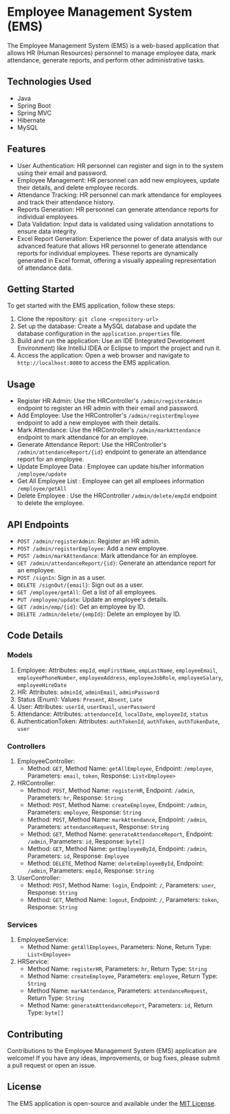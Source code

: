 # Employee Management System (EMS)

The Employee Management System (EMS) is a web-based application that allows HR (Human Resources) personnel to manage employee data, mark attendance, generate reports, and perform other administrative tasks.

## Technologies Used

- Java
- Spring Boot
- Spring MVC
- Hibernate
- MySQL

## Features

- User Authentication: HR personnel can register and sign in to the system using their email and password.
- Employee Management: HR personnel can add new employees, update their details, and delete employee records.
- Attendance Tracking: HR personnel can mark attendance for employees and track their attendance history.
- Reports Generation: HR personnel can generate attendance reports for individual employees.
- Data Validation: Input data is validated using validation annotations to ensure data integrity.
- Excel Report Generation: Experience the power of data analysis with our advanced feature that allows HR personnel to generate attendance reports for individual employees. These reports are dynamically generated in Excel format, offering a visually appealing representation of attendance data.

  


## Getting Started

To get started with the EMS application, follow these steps:

1. Clone the repository: `git clone <repository-url>`
2. Set up the database: Create a MySQL database and update the database configuration in the `application.properties` file.
3. Build and run the application: Use an IDE (Integrated Development Environment) like IntelliJ IDEA or Eclipse to import the project and run it.
4. Access the application: Open a web browser and navigate to `http://localhost:8080` to access the EMS application.

## Usage

- Register HR Admin: Use the HRController's `/admin/registerAdmin` endpoint to register an HR admin with their email and password.
- Add Employee: Use the HRController's `/admin/registerEmployee` endpoint to add a new employee with their details.
- Mark Attendance: Use the HRController's `/admin/markAttendance` endpoint to mark attendance for an employee.
- Generate Attendance Report: Use the HRController's `/admin/attendanceReport/{id}` endpoint to generate an attendance report for an employee.
- Update Employee Data : Employee can update his/her information `/employee/update`
- Get All Employee List : Employee can get all emploees information `/employee/getAll`
- Delete Employee : Use the HRController `/admin/delete/empId` endpoint to delete the employee.


## API Endpoints

- `POST /admin/registerAdmin`: Register an HR admin.
- `POST /admin/registerEmployee`: Add a new employee.
- `POST /admin/markAttendance`: Mark attendance for an employee.
- `GET /admin/attendanceReport/{id}`: Generate an attendance report for an employee.
- `POST /signIn`: Sign in as a user.
- `DELETE /signOut/{email}`: Sign out as a user.
- `GET /employee/getAll`: Get a list of all employees.
- `PUT /employee/update`: Update an employee's details.
- `GET /admin/emp/{id}`: Get an employee by ID.
- `DELETE /admin/delete/{empId}`: Delete an employee by ID.

## Code Details

### Models

1. Employee: Attributes: `empId`, `empFirstName`, `empLastName`, `employeeEmail`, `employeePhoneNumber`, `employeeAddress`, `employeeJobRole`, `employeeSalary`, `employeeHireDate`
2. HR: Attributes: `adminId`, `adminEmail`, `adminPassword`
3. Status (Enum): Values: `Present`, `Absent`, `Late`
4. User: Attributes: `userId`, `userEmail`, `userPassword`
5. Attendance: Attributes: `attendanceId`, `localDate`, `employeeId`, `status`
6. AuthenticationToken: Attributes: `authTokenId`, `authToken`, `authTokenDate`, `user`

### Controllers

1. EmployeeController:
   - Method: `GET`, Method Name: `getAllEmployee`, Endpoint: `/employee`, Parameters: `email`, `token`, Response: `List<Employee>`
2. HRController:
   - Method: `POST`, Method Name: `registerHR`, Endpoint: `/admin`, Parameters: `hr`, Response: `String`
   - Method: `POST`, Method Name: `createEmployee`, Endpoint: `/admin`, Parameters: `employee`, Response: `String`
   - Method: `POST`, Method Name: `markAttendance`, Endpoint: `/admin`, Parameters: `attendanceRequest`, Response: `String`
   - Method: `GET`, Method Name: `generateAttendanceReport`, Endpoint: `/admin`, Parameters: `id`, Response: `byte[]`
   - Method: `GET`, Method Name: `getEmployeeById`, Endpoint: `/admin`, Parameters: `id`, Response: `Employee`
   - Method: `DELETE`, Method Name: `deleteEmployeeById`, Endpoint: `/admin`, Parameters: `empId`, Response: `String`
3. UserController:
   - Method: `POST`, Method Name: `login`, Endpoint: `/`, Parameters: `user`, Response: `String`
   - Method: `GET`, Method Name: `logout`, Endpoint: `/`, Parameters: `token`, Response: `String`

### Services

1. EmployeeService:
   - Method Name: `getAllEmployees`, Parameters: None, Return Type: `List<Employee>`
2. HRService:
   - Method Name: `registerHR`, Parameters: `hr`, Return Type: `String`
   - Method Name: `createEmployee`, Parameters: `employee`, Return Type: `String`
   - Method Name: `markAttendance`, Parameters: `attendanceRequest`, Return Type: `String`
   - Method Name: `generateAttendanceReport`, Parameters: `id`, Return Type: `byte[]`

## Contributing

Contributions to the Employee Management System (EMS) application are welcome! If you have any ideas, improvements, or bug fixes, please submit a pull request or open an issue.

## License

The EMS application is open-source and available under the [MIT License](https://opensource.org/licenses/MIT).
